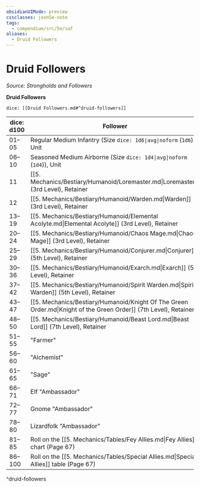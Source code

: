 ```yaml
---
obsidianUIMode: preview
cssclasses: json5e-note
tags:
  - compendium/src/5e/saf
aliases:
  - Druid Followers
---
```

# Druid Followers
*Source: Strongholds and Followers* 

**Druid Followers**

`dice: [[Druid Followers.md#^druid-followers]]`

| dice: d100 | Follower |
|------------|----------|
| 01–05 | Regular Medium Infantry (Size `dice: 1d6\|avg\|noform` (`1d6`)), Unit |
| 06–10 | Seasoned Medium Airborne (Size `dice: 1d4\|avg\|noform` (`1d4`)), Unit |
| 11 | [[5. Mechanics/Bestiary/Humanoid/Loremaster.md\|Loremaster]] (3rd Level), Retainer |
| 12 | [[5. Mechanics/Bestiary/Humanoid/Warden.md\|Warden]] (3rd Level), Retainer |
| 13–19 | [[5. Mechanics/Bestiary/Humanoid/Elemental Acolyte.md\|Elemental Acolyte]] (3rd Level), Retainer |
| 20–24 | [[5. Mechanics/Bestiary/Humanoid/Chaos Mage.md\|Chaos Mage]] (3rd Level), Retainer |
| 25–29 | [[5. Mechanics/Bestiary/Humanoid/Conjurer.md\|Conjurer]] (5th Level), Retainer |
| 30–36 | [[5. Mechanics/Bestiary/Humanoid/Exarch.md\|Exarch]] (5th Level), Retainer |
| 37–42 | [[5. Mechanics/Bestiary/Humanoid/Spirit Warden.md\|Spirit Warden]] (5th Level), Retainer |
| 43–47 | [[5. Mechanics/Bestiary/Humanoid/Knight Of The Green Order.md\|Knight of the Green Order]] (7th Level), Retainer |
| 48–50 | [[5. Mechanics/Bestiary/Humanoid/Beast Lord.md\|Beast Lord]] (7th Level), Retainer |
| 51–55 | "Farmer" |
| 56–60 | "Alchemist" |
| 61–65 | "Sage" |
| 66–71 | Elf "Ambassador" |
| 72–77 | Gnome "Ambassador" |
| 78–80 | Lizardfolk "Ambassador" |
| 81–85 | Roll on the [[5. Mechanics/Tables/Fey Allies.md\|Fey Allies]] chart (Page 67)  |
| 86–100 |  Roll on the [[5. Mechanics/Tables/Special Allies.md\|Special Allies]] table (Page 67) |
^druid-followers
